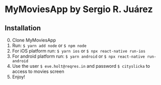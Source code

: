 # MyMoviesApp by Sergio R. Juárez


## Installation

0. Clone MyMoviesApp
1. Run: `$ yarn add node` or `$ npm node`
3. For iOS platform run: `$ yarn ios` or `$ npx react-native run-ios`
4. For android platform run: `$ yarn android` or `$ npx react-native run-android`
5. Use the user `$ eve.holt@reqres.in` and password  `$ cityslicka` to access to movies screen
6. Enjoy!

